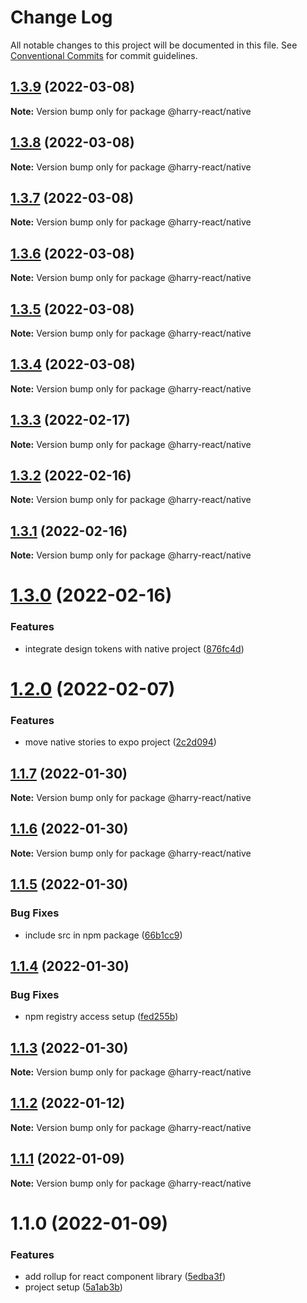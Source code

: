 # Change Log

All notable changes to this project will be documented in this file.
See [Conventional Commits](https://conventionalcommits.org) for commit guidelines.

## [1.3.9](https://github.com/harry524483/harry-react/compare/@harry-react/native@1.3.3...@harry-react/native@1.3.9) (2022-03-08)

**Note:** Version bump only for package @harry-react/native





## [1.3.8](https://github.com/harry524483/harry-react/compare/@harry-react/native@1.3.3...@harry-react/native@1.3.8) (2022-03-08)

**Note:** Version bump only for package @harry-react/native





## [1.3.7](https://github.com/harry524483/harry-react/compare/@harry-react/native@1.3.3...@harry-react/native@1.3.7) (2022-03-08)

**Note:** Version bump only for package @harry-react/native





## [1.3.6](https://github.com/harry524483/harry-react/compare/@harry-react/native@1.3.3...@harry-react/native@1.3.6) (2022-03-08)

**Note:** Version bump only for package @harry-react/native





## [1.3.5](https://github.com/harry524483/harry-react/compare/@harry-react/native@1.3.3...@harry-react/native@1.3.5) (2022-03-08)

**Note:** Version bump only for package @harry-react/native





## [1.3.4](https://github.com/harry524483/harry-react/compare/@harry-react/native@1.3.3...@harry-react/native@1.3.4) (2022-03-08)

**Note:** Version bump only for package @harry-react/native





## [1.3.3](https://github.com/harry524483/harry-react/compare/@harry-react/native@1.3.2...@harry-react/native@1.3.3) (2022-02-17)

**Note:** Version bump only for package @harry-react/native





## [1.3.2](https://github.com/harry524483/harry-react/compare/@harry-react/native@1.3.1...@harry-react/native@1.3.2) (2022-02-16)

**Note:** Version bump only for package @harry-react/native





## [1.3.1](https://github.com/harry524483/harry-react/compare/@harry-react/native@1.3.0...@harry-react/native@1.3.1) (2022-02-16)

**Note:** Version bump only for package @harry-react/native





# [1.3.0](https://github.com/harry524483/harry-react/compare/@harry-react/native@1.2.0...@harry-react/native@1.3.0) (2022-02-16)


### Features

* integrate design tokens with native project ([876fc4d](https://github.com/harry524483/harry-react/commit/876fc4d5f97a697d90032040f4f6169326f1a5fa))





# [1.2.0](https://github.com/harry524483/harry-react/compare/@harry-react/native@1.1.7...@harry-react/native@1.2.0) (2022-02-07)


### Features

* move native stories to expo project ([2c2d094](https://github.com/harry524483/harry-react/commit/2c2d0946d7caac97bc88be2341ca3ab8beca9c1d))





## [1.1.7](https://github.com/harry524483/harry-react/compare/@harry-react/native@1.1.6...@harry-react/native@1.1.7) (2022-01-30)

**Note:** Version bump only for package @harry-react/native





## [1.1.6](https://github.com/harry524483/harry-react/compare/@harry-react/native@1.1.5...@harry-react/native@1.1.6) (2022-01-30)

**Note:** Version bump only for package @harry-react/native





## [1.1.5](https://github.com/harry524483/harry-react/compare/@harry-react/native@1.1.4...@harry-react/native@1.1.5) (2022-01-30)


### Bug Fixes

* include src in npm package ([66b1cc9](https://github.com/harry524483/harry-react/commit/66b1cc969c4dd49f06896b3e5ba04048601ed6b2))





## [1.1.4](https://github.com/harry524483/harry-react/compare/@harry-react/native@1.1.3...@harry-react/native@1.1.4) (2022-01-30)


### Bug Fixes

* npm registry access setup ([fed255b](https://github.com/harry524483/harry-react/commit/fed255b00703868af5b924e5d33920ed3f5a9474))





## [1.1.3](https://github.com/harry524483/harry-react/compare/@harry-react/native@1.1.2...@harry-react/native@1.1.3) (2022-01-30)

**Note:** Version bump only for package @harry-react/native





## [1.1.2](https://github.com/harry524483/harry-react/compare/@harry-react/native@1.1.1...@harry-react/native@1.1.2) (2022-01-12)

**Note:** Version bump only for package @harry-react/native





## [1.1.1](https://github.com/harry524483/harry-react/compare/@harry-react/native@1.1.0...@harry-react/native@1.1.1) (2022-01-09)

**Note:** Version bump only for package @harry-react/native





# 1.1.0 (2022-01-09)


### Features

* add rollup for react component library ([5edba3f](https://github.com/harry524483/harry-react/commit/5edba3fc476f231d7cae8f9184b65ef99b01c88c))
* project setup ([5a1ab3b](https://github.com/harry524483/harry-react/commit/5a1ab3bf9f5a93bc245080dbbe430d82e6debdc5))
